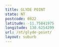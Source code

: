 ```yaml
---
title: GLYDE POINT
state: NT
postcode: 0822
latitude: -11.75841975
longitude: 130.6254299
url: /nt/glyde-point/
layout: suburb
---
```

